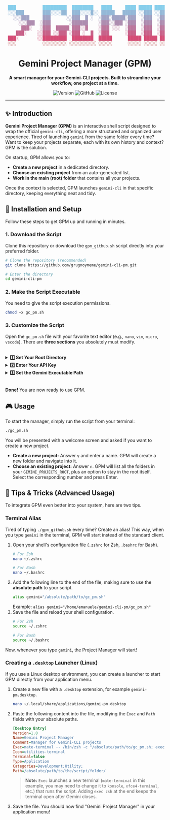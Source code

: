 <div align="center">

<pre>
<font color="#87CEEB"> ███          █████████  ████████   ████     ████ █████ ██████   █████ █████</font>
<font color="#94B8D7"> ░░░███       ███░░░░██  ███░░░░█░░ █████   █████ ░░███ ░░██████ ░░███ ░░███</font>
<font color="#A1A3C4">   ░░░███     ███      ░░███  █ ░  ░███░█████░███  ░███  ░███░███ ░███  ░███</font>
<font color="#AE8DB0">     ░░░███  ░███       ░██████    ░███░░███ ░███  ░███  ░███░░███░███  ░███</font>
<font color="#BB789D">      ███░   ░███  █████ ███░░█    ░███ ░░░  ░███  ░███  ░███ ░░██████  ░███</font>
<font color="#C86289">    ███░    ░░███ ░░███ ░███ ░  █  ░███      ░███  ░███  ░███  ░░█████  ░███</font>
<font color="#D54D76"> ███░       ░░█████████  ████████  █████      █████ █████ █████  ░░█████ █████</font>
<font color="#BE5A5A"> ░░░          ░░░░░░░░░ ░░░░░░░░░░ ░░░░░      ░░░░░ ░░░░░ ░░░░░    ░░░░░ ░░░░░</font>
</pre>
<h1>Gemini Project Manager (GPM)</h1>
<p>
  <strong>A smart manager for your Gemini-CLI projects. Built to streamline your workflow, one project at a time.</strong>
</p>
<p>
  <img alt="Version" src="https://img.shields.io/badge/version-0.2-blue.svg?cacheSeconds=2592000" />
  <img alt="GitHub" src="https://img.shields.io/badge/author-@grugnoymeme-blueviolet.svg" />
  <img alt="License" src="https://img.shields.io/badge/license-MIT-green.svg" />
</p>

</div>

---

## ✨ Introduction

**Gemini Project Manager (GPM)** is an interactive shell script designed to wrap the official `gemini-cli`, offering a more structured and organized user experience. Tired of launching `gemini` from the same folder every time? Want to keep your projects separate, each with its own history and context? GPM is the solution.

On startup, GPM allows you to:
- **Create a new project** in a dedicated directory.
- **Choose an existing project** from an auto-generated list.
- **Work in the main (root) folder** that contains all your projects.

Once the context is selected, GPM launches `gemini-cli` in that specific directory, keeping everything neat and tidy.

## 🚀 Installation and Setup

Follow these steps to get GPM up and running in minutes.

### 1. Download the Script

Clone this repository or download the `gpm_github.sh` script directly into your preferred folder.

```bash
# Clone the repository (recommended)
git clone https://github.com/grugnoymeme/gemini-cli-pm.git

# Enter the directory
cd gemini-cli-pm
```

### 2. Make the Script Executable

You need to give the script execution permissions.

```bash
chmod +x gc_pm.sh
```

### 3. Customize the Script

Open the `gc_pm.sh` file with your favorite text editor (e.g., `nano`, `vim`, `micro`, `vscode`). There are **three sections** you absolutely must modify.

<br>

<details>
<summary><strong>1️⃣ Set Your Root Directory</strong></summary>
<br>

Look for the `GEMINI_PROJECTS_ROOT` variable. This is the **absolute** path to the folder that will contain all your project subfolders.

**How to do it:**
1.  Create a folder wherever you like (e.g., `~/Documents/GeminiProjects`).
2.  Replace the default value with the path to that folder.

```bash
# Example of how the modified line should look:
GEMINI_PROJECTS_ROOT="/home/your_user/Documents/GeminiProjects"
```
</details>

<details>
<summary><strong>2️⃣ Enter Your API Key</strong></summary>
<br>

Find the `export GEMINI_API_KEY` line. Here you need to insert your Google Gemini API key.

```bash
# Replace <your_gemini_API_key_here> with your personal key
export GEMINI_API_KEY="aAbBcC123dDeEfF456gGhHiI789..."
```
</details>

<details>
<summary><strong>3️⃣ Set the Gemini Executable Path</strong></summary>
<br>

The final modification is the path to the `gemini-cli` executable. To find it, open a terminal and type:

```bash
which gemini
```

The command will return a path, for example `/home/your_user/.nvm/versions/node/v20.11.0/bin/gemini`. Copy this path and paste it at the end of the script.

```bash
# Replace the example line with the path obtained from 'which gemini'
/home/your_user/.nvm/versions/node/v20.11.0/bin/gemini
```
</details>

<br>

**Done!** You are now ready to use GPM.

## 🎮 Usage

To start the manager, simply run the script from your terminal:

```bash
./gc_pm.sh
```

You will be presented with a welcome screen and asked if you want to create a new project.
- **Create a new project:** Answer `y` and enter a name. GPM will create a new folder and navigate into it.
- **Choose an existing project:** Answer `n`. GPM will list all the folders in your `GEMINI_PROJECTS_ROOT`, plus an option to stay in the root itself. Select the corresponding number and press Enter.

## 🌟 Tips & Tricks (Advanced Usage)

To integrate GPM even better into your system, here are two tips.

### Terminal Alias

Tired of typing `./gpm_github.sh` every time? Create an alias! This way, when you type `gemini` in the terminal, GPM will start instead of the standard client.

1.  Open your shell's configuration file (`.zshrc` for Zsh, `.bashrc` for Bash).
    ```bash
    # For Zsh
    nano ~/.zshrc

    # For Bash
    nano ~/.bashrc
    ```
2.  Add the following line to the end of the file, making sure to use the **absolute path** to your script.
    ```bash
    alias gemini="/absolute/path/to/gc_pm.sh"
    ```
    Example: `alias gemini="/home/emanuele/gemini-cli-pm/gc_pm.sh"`
3.  Save the file and reload your shell configuration.
    ```bash
    # For Zsh
    source ~/.zshrc

    # For Bash
    source ~/.bashrc
    ```
Now, whenever you type `gemini`, the Project Manager will start!

### Creating a `.desktop` Launcher (Linux)

If you use a Linux desktop environment, you can create a launcher to start GPM directly from your application menu.

1.  Create a new file with a `.desktop` extension, for example `gemini-pm.desktop`.
    ```bash
    nano ~/.local/share/applications/gemini-pm.desktop
    ```
2.  Paste the following content into the file, modifying the `Exec` and `Path` fields with your absolute paths.

    ```ini
    [Desktop Entry]
    Version=1.0
    Name=Gemini Project Manager
    Comment=Manager for Gemini-CLI projects
    Exec=mate-terminal -- /bin/zsh -c "/absolute/path/to/gc_pm.sh; exec zsh"
    Icon=utilities-terminal
    Terminal=false
    Type=Application
    Categories=Development;Utility;
    Path=/absolute/path/to/the/script/folder/
    ```
    > **Note:** `Exec` launches a new terminal (`mate-terminal` in this example, you may need to change it to `konsole`, `xfce4-terminal`, etc.) that runs the script. Adding `exec zsh` at the end keeps the terminal open after Gemini closes.

3.  Save the file. You should now find "Gemini Project Manager" in your application menu!
